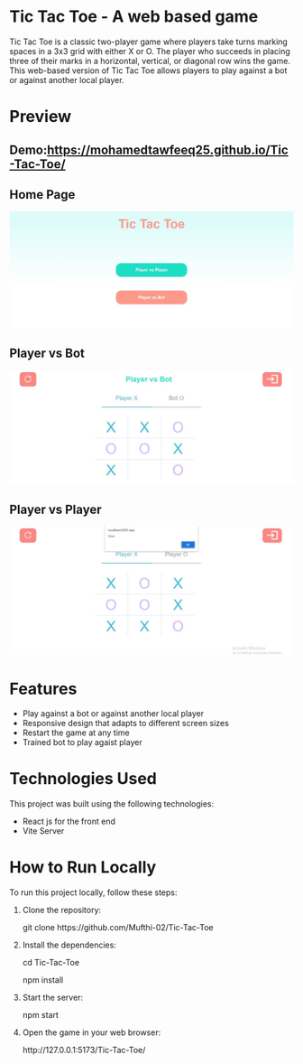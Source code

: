 <h1>Tic Tac Toe - A web based game</h1>
<p>Tic Tac Toe is a classic two-player game where players take turns marking spaces in a 3x3 grid with either X or O. The player who succeeds in placing three of their marks in a horizontal, vertical, or diagonal row wins the game.
This web-based version of Tic Tac Toe allows players to play against a bot or against another local player.</p>
<h1>Preview</h1>
<h2><b>Demo:</b><a href="https://mohamedtawfeeq25.github.io/Tic-Tac-Toe/">https://mohamedtawfeeq25.github.io/Tic-Tac-Toe/</a></h2>
<h2>Home Page</h2>
<p><img src="./ScreenShots/Home_Screen(Desktop).jpeg"/></p>
<h2>Player vs Bot</h2>
<p><img src="./ScreenShots/playerVsBot(desktop).jpeg"/></p>
<h2>Player vs Player</h2>
<p><img src="./ScreenShots/playerVsplayer(Desktop).jpeg"/></p>
<h1>Features</h1>
<ul>
  <li>Play against a bot or against another local player</li>
  <li>Responsive design that adapts to different screen sizes</li>
  <li>Restart the game at any time</li>
  <li>Trained bot to play agaist player</li>
 </ul>
 <h1>Technologies Used</h1>
 <p>This project was built using the following technologies:</p>
 <ul>
  <li>React js for the front end</li>
   <li>Vite Server</li>
 </ul>
 <h1>How to Run Locally</h1>
 <p>To run this project locally, follow these steps:</p>
<ol>
  <li>Clone the repository:</li>
    <p>git clone https://github.com/Mufthi-02/Tic-Tac-Toe</p>
    <li>Install the dependencies:</li>
    <p>cd Tic-Tac-Toe</p>
  <p>npm install</p>
  <li>Start the server:</li>
  <p>npm start</p>
  <li>Open the game in your web browser:</li>
  <p>http://127.0.0.1:5173/Tic-Tac-Toe/</p>
 </ol>
